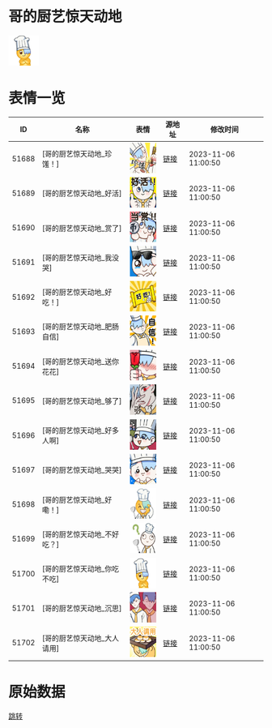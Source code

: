 # 哥的厨艺惊天动地

<img src="./cover.png" height="60" alt="cover" />

# 表情一览

|ID|名称|表情|源地址|修改时间|
|----|----|----|----|----|
|51688|[哥的厨艺惊天动地_珍馐！]|<img src="./pic/051688_%5B哥的厨艺惊天动地_珍馐！%5D.png" height="60" alt="珍馐！"/>|[链接](https://i0.hdslb.com/bfs/garb/0c17268eab243dde3c5245550c6198065b808507.png)|2023-11-06 11:00:50|
|51689|[哥的厨艺惊天动地_好活]|<img src="./pic/051689_%5B哥的厨艺惊天动地_好活%5D.png" height="60" alt="好活"/>|[链接](https://i0.hdslb.com/bfs/garb/7963e81fa58d14b9dd05859ff0a30214679d04ba.png)|2023-11-06 11:00:50|
|51690|[哥的厨艺惊天动地_赏了]|<img src="./pic/051690_%5B哥的厨艺惊天动地_赏了%5D.png" height="60" alt="赏了"/>|[链接](https://i0.hdslb.com/bfs/garb/5f8f6b20d9c0f626e87f2ac0acc3efae617fe9d1.png)|2023-11-06 11:00:50|
|51691|[哥的厨艺惊天动地_我没哭]|<img src="./pic/051691_%5B哥的厨艺惊天动地_我没哭%5D.png" height="60" alt="我没哭"/>|[链接](https://i0.hdslb.com/bfs/garb/beda173b2e5758c6d40f94183c1862fc0ff2a336.png)|2023-11-06 11:00:50|
|51692|[哥的厨艺惊天动地_好吃！]|<img src="./pic/051692_%5B哥的厨艺惊天动地_好吃！%5D.png" height="60" alt="好吃！"/>|[链接](https://i0.hdslb.com/bfs/garb/0c3f56c5dee3f834617c3b2b25fc95ab1453a163.png)|2023-11-06 11:00:50|
|51693|[哥的厨艺惊天动地_肥肠自信]|<img src="./pic/051693_%5B哥的厨艺惊天动地_肥肠自信%5D.png" height="60" alt="肥肠自信"/>|[链接](https://i0.hdslb.com/bfs/garb/b2dd5a7df5636379b3ec889913cf0f33ffc711df.png)|2023-11-06 11:00:50|
|51694|[哥的厨艺惊天动地_送你花花]|<img src="./pic/051694_%5B哥的厨艺惊天动地_送你花花%5D.png" height="60" alt="送你花花"/>|[链接](https://i0.hdslb.com/bfs/garb/f8349036ba939af31957460444b308436f93721d.png)|2023-11-06 11:00:50|
|51695|[哥的厨艺惊天动地_够了]|<img src="./pic/051695_%5B哥的厨艺惊天动地_够了%5D.png" height="60" alt="够了"/>|[链接](https://i0.hdslb.com/bfs/garb/65f07fbbf994dd74e834a06dea2be83361295062.png)|2023-11-06 11:00:50|
|51696|[哥的厨艺惊天动地_好多人啊]|<img src="./pic/051696_%5B哥的厨艺惊天动地_好多人啊%5D.png" height="60" alt="好多人啊"/>|[链接](https://i0.hdslb.com/bfs/garb/2c5b9ad8a993e24a8c5fa622409a73f64e4cdde6.png)|2023-11-06 11:00:50|
|51697|[哥的厨艺惊天动地_哭哭]|<img src="./pic/051697_%5B哥的厨艺惊天动地_哭哭%5D.png" height="60" alt="哭哭"/>|[链接](https://i0.hdslb.com/bfs/garb/cfb397a202ba7b895c78b5efd92edc23b5afdf6b.png)|2023-11-06 11:00:50|
|51698|[哥的厨艺惊天动地_好嘞！]|<img src="./pic/051698_%5B哥的厨艺惊天动地_好嘞！%5D.png" height="60" alt="好嘞！"/>|[链接](https://i0.hdslb.com/bfs/garb/a9d69309b5361f137b3fc1296c3bdce92b8e8e9a.png)|2023-11-06 11:00:50|
|51699|[哥的厨艺惊天动地_不好吃？]|<img src="./pic/051699_%5B哥的厨艺惊天动地_不好吃？%5D.png" height="60" alt="不好吃？"/>|[链接](https://i0.hdslb.com/bfs/garb/4a78dd24cb9dd091809ef7b9abc7fb334437dba5.png)|2023-11-06 11:00:50|
|51700|[哥的厨艺惊天动地_你吃不吃]|<img src="./pic/051700_%5B哥的厨艺惊天动地_你吃不吃%5D.png" height="60" alt="你吃不吃"/>|[链接](https://i0.hdslb.com/bfs/garb/4501ab629c2aa41465380df41272263aed4a6e6e.png)|2023-11-06 11:00:50|
|51701|[哥的厨艺惊天动地_沉思]|<img src="./pic/051701_%5B哥的厨艺惊天动地_沉思%5D.png" height="60" alt="沉思"/>|[链接](https://i0.hdslb.com/bfs/garb/04c745c388267e33ddd30cb875e3fa37cb931be3.png)|2023-11-06 11:00:50|
|51702|[哥的厨艺惊天动地_大人请用]|<img src="./pic/051702_%5B哥的厨艺惊天动地_大人请用%5D.png" height="60" alt="大人请用"/>|[链接](https://i0.hdslb.com/bfs/garb/6c8e2c31d97ca109c58ddf3cd5a7b9f332ad069f.png)|2023-11-06 11:00:50|

# 原始数据

[跳转](./raw.json)

